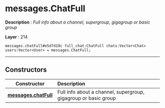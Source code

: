# messages.ChatFull

**Description** : *Full info about a channel, supergroup, gigagroup or basic group*

**Layer** : 214

```tl
messages.chatFull#e5d7d19c full_chat:ChatFull chats:Vector<Chat> users:Vector<User> = messages.ChatFull;
```

---

## Constructors

| Constructor | Description |
| :---: | :--- |
| [**messages.chatFull**](constructor/messages.chatFull) | Full info about a channel, supergroup, gigagroup or basic group |